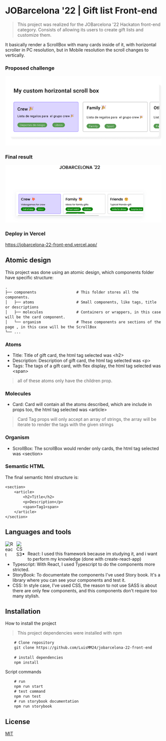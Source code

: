 # JOBarcelona '22 | Gift list Front-end

> This project was realized for the JOBarcelona '22 Hackaton front-end category.
> Consists of allowing its users to create gift lists and customize them.

It basically render a ScrollBox with many cards inside of it, with horizontal scroller in PC resolution, but in Mobile resolution the scroll changes to vertically.

### Proposed challenge

<img src="src/assets/ChallengeCapture.png" alt="Proposed challenge" />

### Final result

<img src="src/assets/FinalResultCapture.png" alt="Proposed challenge" />


### Deploy in Vercel

https://jobarcelona-22-front-end.vercel.app/


## Atomic design

This project was done using an atomic design, which components folder have specific structure:

    .
    ├── components                  # This folder stores all the components.
    │   ├── atoms                   # Small components, like tags, title or descriptions
    │   ├── molecules               # Containers or wrappers, in this case will be the card component.
    │   └── organism                # These components are sections of the page , in this case will be the ScrollBox
    └── ...

### Atoms

- Title: Title of gift card, the html tag selected was &lt;h2&gt;
- Description: Description of gift card, the html tag selected was &lt;p&gt;
- Tags: The tags of a gift card, with flex display, the html tag selected was &lt;span&gt;

> all of these atoms only have the children prop.

### Molecules

- Card: Card will contain all the atoms described, which are include in props too, the html tag selected was &lt;article&gt;

> Card Tag props will only accept an array of strings, the array will be iterate to render the tags with the given strings

### Organism

- ScrollBox: The scrollBox would render only cards, the html tag selected was &lt;section&gt;

### Semantic HTML

The final semantic html structure is:

```shell
<section>
    <article>
        <h2>Title</h2>
        <p>Description</p>
        <span>Tag1<span>
    </article>
</section>
```

## Languages and tools

<div>
<img align="left" alt="React" width="26px" src="https://cdn.jsdelivr.net/gh/devicons/devicon/icons/react/react-original.svg" style="padding-right:10px;" />
<img align="left" alt="CSS3" width="26px" src="https://cdn.jsdelivr.net/gh/devicons/devicon/icons/css3/css3-original.svg" style="padding-right:10px;" />
</div>
<br/>

- React: I used this framework because im studying it, and i want to perform my knowledge (done with create-react-app)
- Typescript: With React, I used Typescript to do the components more stricted.
- StoryBook: To documentate the components I've used Story book. It's a library where you can see your components and test it.
- CSS: In style case, I've used CSS, the reason to not use SASS is about there are only few components, and this components don't require too many stylish.

## Installation

How to install the project

> This project dependencies were installed with npm

```shell
    # Clone repository
    git clone https://github.com/LuisMM24/jobarcelona-22-front-end

    # install dependencies
    npm install
```

Script commands

```shell
    # run
    npm run start
    # test command
    npm run test
    # run storybook documentation
    npm run storybook
```

## License

[MIT](https://opensource.org/licenses/MIT)
